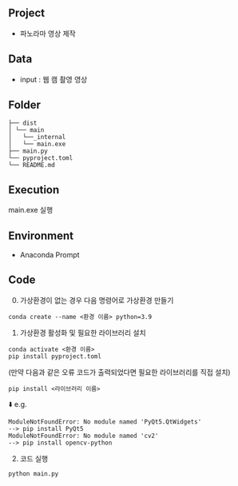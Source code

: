 ## Project
- 파노라마 영상 제작


## Data 
- input : 웹 캠 촬영 영상

## Folder  
```
├── dist
│ └── main
│   └──_internal
│   └── main.exe
├── main.py
└── pyproject.toml
└── README.md
```

## Execution
main.exe 실행

## Environment
- Anaconda Prompt

## Code
0. 가상환경이 없는 경우 다음 명령어로 가상환경 만들기

```
conda create --name <환경 이름> python=3.9
```

1. 가상환경 활성화 및 필요한 라이브러리 설치
```
conda activate <환경 이름>
pip install pyproject.toml
```
(만약 다음과 같은 오류 코드가 출력되었다면 필요한 라이브러리를 직접 설치)
```
pip install <라이브러리 이름>
```
⬇️ e.g.
```
ModuleNotFoundError: No module named 'PyQt5.QtWidgets'
--> pip install PyQt5
ModuleNotFoundError: No module named 'cv2'
--> pip install opencv-python
```


2. 코드 실행
```
python main.py
```